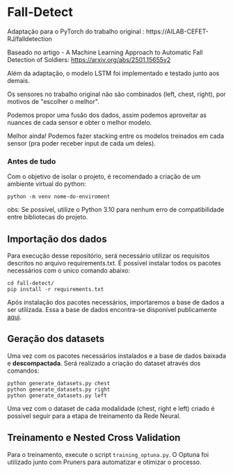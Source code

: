 # Fall-Detect
Adaptação para o PyTorch do trabalho original : https://AILAB-CEFET-RJ/falldetection

Baseado no artigo - A Machine Learning Approach to Automatic Fall Detection of Soldiers: https://arxiv.org/abs/2501.15655v2

Além da adaptação, o modelo LSTM foi implementado e testado junto aos demais. 

Os sensores no trabalho original não são combinados (left, chest, right), por motivos de "escolher o melhor". 

Podemos propor uma fusão dos dados, assim podemos aproveitar as nuances de cada sensor e obter o melhor modelo.

Melhor ainda! Podemos fazer stacking entre os modelos treinados em cada sensor (pra poder receber input de cada um deles).

### Antes de tudo
Com o objetivo de isolar o projeto, é recomendado a criação de um ambiente virtual do python:

```
python -m venv nome-do-enviroment
```

obs: Se possível, utilize o Python 3.10 para nenhum erro de compatibilidade entre bibliotecas do projeto.

## Importação dos dados

Para execução desse repositório, será necessário utilizar os requisitos descritos no arquivo requirements.txt. É possivel instalar todos os pacotes necessários com o unico comando abaixo:

```
cd fall-detect/
pip install -r requirements.txt
```

Após instalação dos pacotes necessários, importaremos a base de dados a ser utilizada. Essa a base de dados encontra-se disponível publicamente [aqui](https://zenodo.org/records/12760391). 

## Geração dos datasets 

Uma vez com os pacotes necessários instalados e a base de dados baixada e **descompactada**. Será realizado a criação do dataset através dos comandos:
```
python generate_datasets.py chest
python generate_datasets.py right
python generate_datasets.py left
```

Uma vez com o dataset de cada modalidade (chest, right e left) criado é possivel seguir para a etapa de treinamento da Rede Neural.

## Treinamento e Nested Cross Validation
Para o treinamento, execute o script `training_optuna.py`. O Optuna foi utilizado junto com Pruners para automatizar e otimizar o processo.
